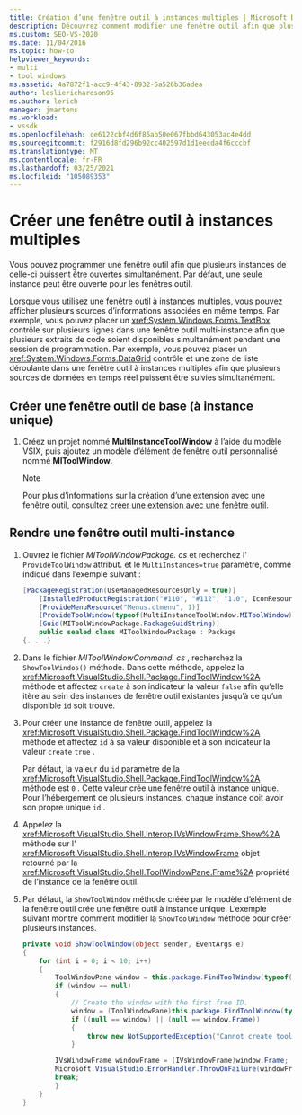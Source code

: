 ```yaml
---
title: Création d’une fenêtre outil à instances multiples | Microsoft Docs
description: Découvrez comment modifier une fenêtre outil afin que plusieurs instances de celle-ci puissent être ouvertes simultanément. Par défaut, une seule instance peut être ouverte pour les fenêtres outil.
ms.custom: SEO-VS-2020
ms.date: 11/04/2016
ms.topic: how-to
helpviewer_keywords:
- multi
- tool windows
ms.assetid: 4a7872f1-acc9-4f43-8932-5a526b36adea
author: leslierichardson95
ms.author: lerich
manager: jmartens
ms.workload:
- vssdk
ms.openlocfilehash: ce6122cbf4d6f85ab50e067fbbd643053ac4e4dd
ms.sourcegitcommit: f2916d8fd296b92cc402597d1d1eecda4f6cccbf
ms.translationtype: MT
ms.contentlocale: fr-FR
ms.lasthandoff: 03/25/2021
ms.locfileid: "105089353"
---
```

# <a name="create-a-multi-instance-tool-window"></a>Créer une fenêtre outil à instances multiples
Vous pouvez programmer une fenêtre outil afin que plusieurs instances de celle-ci puissent être ouvertes simultanément. Par défaut, une seule instance peut être ouverte pour les fenêtres outil.

Lorsque vous utilisez une fenêtre outil à instances multiples, vous pouvez afficher plusieurs sources d’informations associées en même temps. Par exemple, vous pouvez placer un <xref:System.Windows.Forms.TextBox> contrôle sur plusieurs lignes dans une fenêtre outil multi-instance afin que plusieurs extraits de code soient disponibles simultanément pendant une session de programmation. Par exemple, vous pouvez placer un <xref:System.Windows.Forms.DataGrid> contrôle et une zone de liste déroulante dans une fenêtre outil à instances multiples afin que plusieurs sources de données en temps réel puissent être suivies simultanément.

## <a name="create-a-basic-single-instance-tool-window"></a>Créer une fenêtre outil de base (à instance unique)

1. Créez un projet nommé **MultiInstanceToolWindow** à l’aide du modèle VSIX, puis ajoutez un modèle d’élément de fenêtre outil personnalisé nommé **MIToolWindow**.

    > [!NOTE]
    > Pour plus d’informations sur la création d’une extension avec une fenêtre outil, consultez [créer une extension avec une fenêtre outil](../extensibility/creating-an-extension-with-a-tool-window.md).

## <a name="make-a-tool-window-multi-instance"></a>Rendre une fenêtre outil multi-instance

1. Ouvrez le fichier *MIToolWindowPackage. cs* et recherchez l' `ProvideToolWindow` attribut. et le `MultiInstances=true` paramètre, comme indiqué dans l’exemple suivant :

    ```csharp
    [PackageRegistration(UseManagedResourcesOnly = true)]
        [InstalledProductRegistration("#110", "#112", "1.0", IconResourceID = 400)] // Info on this package for Help/About
        [ProvideMenuResource("Menus.ctmenu", 1)]
        [ProvideToolWindow(typeof(MultiInstanceToolWindow.MIToolWindow), MultiInstances = true)]
        [Guid(MIToolWindowPackage.PackageGuidString)]
        public sealed class MIToolWindowPackage : Package
    {. . .}
    ```

2. Dans le fichier *MIToolWindowCommand. cs* , recherchez la `ShowToolWindos()` méthode. Dans cette méthode, appelez la <xref:Microsoft.VisualStudio.Shell.Package.FindToolWindow%2A> méthode et affectez `create` à son indicateur la valeur `false` afin qu’elle itère au sein des instances de fenêtre outil existantes jusqu’à ce qu’un disponible `id` soit trouvé.

3. Pour créer une instance de fenêtre outil, appelez la <xref:Microsoft.VisualStudio.Shell.Package.FindToolWindow%2A> méthode et affectez `id` à sa valeur disponible et à son indicateur la valeur `create` `true` .

    Par défaut, la valeur du `id` paramètre de la <xref:Microsoft.VisualStudio.Shell.Package.FindToolWindow%2A> méthode est `0` . Cette valeur crée une fenêtre outil à instance unique. Pour l’hébergement de plusieurs instances, chaque instance doit avoir son propre unique `id` .

4. Appelez la <xref:Microsoft.VisualStudio.Shell.Interop.IVsWindowFrame.Show%2A> méthode sur l' <xref:Microsoft.VisualStudio.Shell.Interop.IVsWindowFrame> objet retourné par la <xref:Microsoft.VisualStudio.Shell.ToolWindowPane.Frame%2A> propriété de l’instance de la fenêtre outil.

5. Par défaut, la `ShowToolWindow` méthode créée par le modèle d’élément de la fenêtre outil crée une fenêtre outil à instance unique. L’exemple suivant montre comment modifier la `ShowToolWindow` méthode pour créer plusieurs instances.

    ```csharp
    private void ShowToolWindow(object sender, EventArgs e)
    {
        for (int i = 0; i < 10; i++)
        {
            ToolWindowPane window = this.package.FindToolWindow(typeof(MIToolWindow), i, false);
            if (window == null)
            {
                // Create the window with the first free ID.
                window = (ToolWindowPane)this.package.FindToolWindow(typeof(MIToolWindow), i, true);
                if ((null == window) || (null == window.Frame))
                {
                    throw new NotSupportedException("Cannot create tool window");
                }

            IVsWindowFrame windowFrame = (IVsWindowFrame)window.Frame;
            Microsoft.VisualStudio.ErrorHandler.ThrowOnFailure(windowFrame.Show());
            break;
            }
        }
    }
    ```
